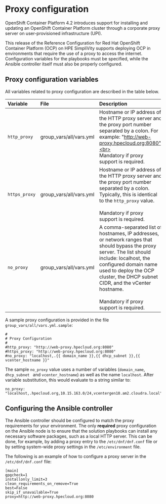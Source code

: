 # Proxy configuration

OpenShift Container Platform 4.2 introduces support for installing and updating an OpenShift Container Platform cluster through a corporate proxy server on user-provisioned infrastructure (UPI).

This release of the Reference Configuration for Red Hat OpenShift Container Platform (OCP) on HPE SimpliVity
supports deploying OCP in environments that require the use of a proxy to access the internet.
Configuration variables for the playbooks must be specified, while the Ansible controller itself must also
be properly configured.



## Proxy configuration variables

All variables related to proxy configuration are described in the table below.

|Variable|File|Description|
|:-------|:---|:----------|
|`http_proxy`|group_vars/all/vars.yml|Hostname or IP address of the HTTP proxy server and the proxy port number separated by a colon. For example: "http://web-proxy.hpecloud.org:8080".<br><br>Mandatory if proxy support is required.|
|`https_proxy`|group_vars/all/vars.yml|Hostname or IP address of the HTTP proxy server and the proxy port number separated by a colon. Typically, this is identical to the `http_proxy` value.<br><br>Mandatory if proxy support is required.|
|`no_proxy`|group_vars/all/vars.yml|A comma-separated list of hostnames, IP addresses, or network ranges that should bypass the proxy server. The list should include: localhost, the configured domain name used to deploy the OCP cluster, the DHCP subnet CIDR, and the vCenter hostname. <br><br>Mandatory if proxy support is required.|


A sample proxy configuration is provided in the file `group_vars/all/vars.yml.sample`:

```
#
# Proxy Configuration
#
#http_proxy: "http://web-proxy.hpecloud.org:8080"
#https_proxy: "http://web-proxy.hpecloud.org:8080"
#no_proxy: "localhost,.{{ domain_name }},{{ dhcp_subnet }},{{ vcenter_hostname }}"
```

The sample `no_proxy` value uses a number of variables (`domain_name`, `dhcp_subnet ` and `vcenter_hostname`)
as well as the name `localhost`. After variable substitution, this would evaluate to a string similar to:

```
no_proxy: "localhost,.hpecloud.org,10.15.163.0/24,vcentergen10.am2.cloudra.local"
```

## Configuring the Ansible controller

The Ansible controller should be configured to match the proxy requirements for your environment. The only **required** proxy configuration on the Ansible node is to ensure that the solution playbooks can install any necessary software packages, such as a local HTTP server. This can be done, for example, by adding a proxy entry to the `/etc/dnf/dnf.conf` file or by setting system-wide proxy settings in the `/etc/environment` file.

The following is an example of how to configure a proxy server in the `/etc/dnf/dnf.conf` file:

```
[main]
gpgcheck=1
installonly_limit=3
clean_requirements_on_remove=True
best=False
skip_if_unavailable=True
proxy=http://web-proxy.hpecloud.org:8080
```

